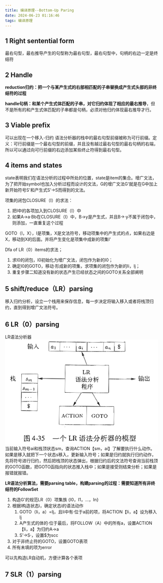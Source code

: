```yaml
---
title: 编译原理--Bottom-Up Paring
date: 2024-06-23 01:16:46
tags: 编译原理
---
```

## 1 Right sentential form
最右句型，最右推导产生的句型称为最右句型，最右句型中，句柄的右边一定是终结符
## 2 Handle
**reduction归约：把一个与某产生式的右部相匹配的子串替换成产生式头部的非终结符的过程**

**handle句柄：和某个产生式体匹配的子串，对它归约体现了相应的最右推导**，但不是所有的和产生式体匹配的子串都是句柄，必须对他归约体现最右推导才行。
## 3 Viable prefix
可以出现在一个移入-归约 语法分析器的栈中的最右句型前缀被称为可行前缀。定义：可行前缀是一个最右句型的前缀，并且没有越过最右句型的最右句柄的右端，所以可以通过向可行前缀的右边添加某些终止符得到最右句型。
## 4 items and states
state表明我们在语法分析的过程中所处的位置，state是item的集合。增广文法，为了把开始symbol也加入分析过程而设计的文法，G的增广文法G‘就是在G中加上新开始符号S'和产生式S’->S而得到的文法。

项集的闭包CLOSURE（I）的求法：
1. 把I中的各项加入到CLOSURE（I）中
2. 如果A->a·Bb在CLOSURE（I）中，B->y是产生式，并且B->·y不属于闭包中，则添加，一直重复这个过程

GOTO（I，X），I是项集，X是文法符号，移动项集中的产生式的点，如果右边是X，移动到X的后面。并将产生变化是项集中成新的项集I'

Dfa of LR（0）items的求法；
1. 求I0的闭包，I0初始化为增广文法，闭包作为新的I0；
2. 确定I0的GOTO，移动·形成新的项集，求项集的闭包作为新的Ii，Ij；
3. 重复步骤二知道没有新的状态产生已经状态之间的GOTO关系全部阐明

## 5 shift/reduce（LR）parsing
移入归约分析，设立一个栈用来保存信息，每一步决定将输入移入或者将栈顶归约，直到得到增广文法符号。
## 6 LR（0）parsing
LR语法分析器
![LR语法分析器](LR语法分析器.png)
当前输入符号ai和栈顶状态sm，查询ACTION【sm，ai】了解要执行什么动作。如果是移入就把下一个状态s移入，更新输入符号；如果是归约就执行归约动作，先将符号进行归约，然后把栈顶的状态弹出，根据归约后的文法符号查询当前栈顶的GOTO函数，把GOTO函指向的状态推入栈中；如果是接受则结束分析；如果是报错就报错。

**LR语法分析算法，需要parsing table，构建parsing的过程：需要知道所有非终结符的FollowSet**
1. 构造G'的规范LR（0）项集族 {I0，I1，...，In}
2. 根据I构造状态i，确定状态i的语法动作
    1. GOTO（Ii，a）=Ij，且Ii中有·位于a前的项，将ACTION【Ii，a】设为移入Ij
    2. A产生式的体的·位于最后，将FOLLOW（A）中的所有a，设置ACTION【Ii，a】为归约A->a
    3. S’->S·，设置$为scc
 3. 对于非终止符的GOTO，设置GOTO表项
 4. 所有未填的项为error

可以先构造LR自动机，方便计算各个表项
## 7 SLR（1）parsing
